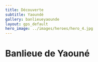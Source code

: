 ```yaml
---
title: Découverte
subtitle: Yaoundé
gallery: banlieueyaounde
layout: gps_default
hero_image: ../images/heroes/hero_4.jpg
---
```


# Banlieue de Yaouné

